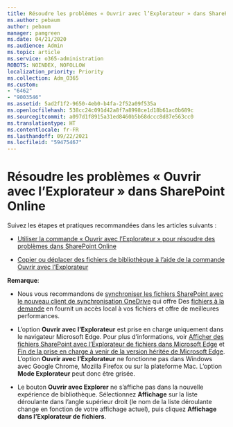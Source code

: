 ```yaml
---
title: Résoudre les problèmes « Ouvrir avec l’Explorateur » dans SharePoint Online
ms.author: pebaum
author: pebaum
manager: pamgreen
ms.date: 04/21/2020
ms.audience: Admin
ms.topic: article
ms.service: o365-administration
ROBOTS: NOINDEX, NOFOLLOW
localization_priority: Priority
ms.collection: Adm_O365
ms.custom:
- "6462"
- "9003546"
ms.assetid: 5ad2f1f2-9650-4eb0-b4fa-2f52a09f535a
ms.openlocfilehash: 538cc24c091d42a8f7a8998ce1d18b61ac0b689c
ms.sourcegitcommit: a097d1f8915a31ed8460b5b68dccc8d87e563cc0
ms.translationtype: HT
ms.contentlocale: fr-FR
ms.lasthandoff: 09/22/2021
ms.locfileid: "59475467"
---
```

# <a name="troubleshoot-open-with-explorer-issues-in-sharepoint-online"></a>Résoudre les problèmes « Ouvrir avec l’Explorateur » dans SharePoint Online

Suivez les étapes et pratiques recommandées dans les articles suivants :

- [Utiliser la commande « Ouvrir avec l’Explorateur » pour résoudre des problèmes dans SharePoint Online](https://docs.microsoft.com/sharepoint/troubleshoot/lists-and-libraries/troubleshoot-issues-using-open-with-explorer)

- [Copier ou déplacer des fichiers de bibliothèque à l’aide de la commande Ouvrir avec l’Explorateur](https://support.microsoft.com/office/copy-or-move-library-files-by-using-open-with-explorer-aaee7bfb-e2a1-42ee-8fc0-bcc0754f04d2?ui=en-us&rs=en-us&ad=us)

**Remarque**:
- Nous vous recommandons de [synchroniser les fichiers SharePoint avec le nouveau client de synchronisation OneDrive](https://support.microsoft.com/office/sync-sharepoint-and-teams-files-with-your-computer-6de9ede8-5b6e-4503-80b2-6190f3354a88?ui=en-us&rs=en-us&ad=us) qui offre Des [fichiers à la demande](https://support.microsoft.com/office/save-disk-space-with-onedrive-files-on-demand-for-windows-10-0e6860d3-d9f3-4971-b321-7092438fb38e?ui=en-us&rs=en-us&ad=us) en fournit un accès local à vos fichiers et offre de meilleures performances.

- L’option **Ouvrir avec l’Explorateur** est prise en charge uniquement dans le navigateur Microsoft Edge. Pour plus d’informations, voir [Afficher des fichiers SharePoint avec l’Explorateur de fichiers dans Microsoft Edge](https://docs.microsoft.com/SharePoint/sharepoint-view-in-edge) et [Fin de la prise en charge à venir de la version héritée de Microsoft Edge](https://docs.microsoft.com/lifecycle/announcements/m365-ie11-microsoft-edge-legacy). L’option **Ouvrir avec l’Explorateur** ne fonctionne pas dans Windows avec Google Chrome, Mozilla Firefox ou sur la plateforme Mac. L’option **Mode Explorateur** peut donc être grisée.

- Le bouton **Ouvrir avec Explorer** ne s’affiche pas dans la nouvelle expérience de bibliothèque. Sélectionnez **Affichage** sur la liste déroulante dans l’angle supérieur droit (le nom de la liste déroulante change en fonction de votre affichage actuel), puis cliquez **Affichage dans l’Explorateur de fichiers**.

